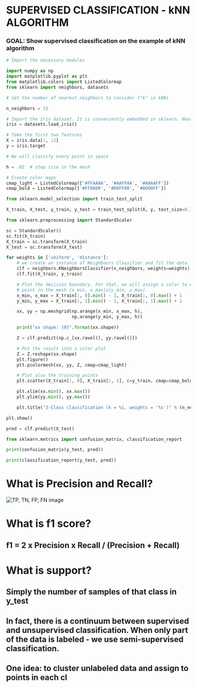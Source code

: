 
# SUPERVISED CLASSIFICATION - kNN ALGORITHM

### GOAL: Show supervised classification on the example of kNN algorithm


```python
# Import the necessary modules

import numpy as np
import matplotlib.pyplot as plt
from matplotlib.colors import ListedColormap
from sklearn import neighbors, datasets
```


```python
# Set the number of nearest neighbors to consider ("k" in kNN)

n_neighbors = 15

# Import the Iris dataset. It is conveniently embedded in sklearn. Neat!
iris = datasets.load_iris()

# Take the first two features
X = iris.data[:, :2]
y = iris.target
```


```python
# We will classify every point in space

h = .02  # step size in the mesh

```


```python
# Create color maps
cmap_light = ListedColormap(['#FFAAAA', '#AAFFAA', '#AAAAFF'])
cmap_bold = ListedColormap(['#FF0000', '#00FF00', '#0000FF'])

```


```python
from sklearn.model_selection import train_test_split

X_train, X_test, y_train, y_test = train_test_split(X, y, test_size=0.3, random_state=123)
```


```python
from sklearn.preprocessing import StandardScaler

sc = StandardScaler()
sc.fit(X_train)
X_train = sc.transform(X_train)
X_test = sc.transform(X_test)
```


```python
for weights in ['uniform', 'distance']:
    # we create an instance of Neighbours Classifier and fit the data.
    clf = neighbors.KNeighborsClassifier(n_neighbors, weights=weights)
    clf.fit(X_train, y_train)

    # Plot the decision boundary. For that, we will assign a color to each
    # point in the mesh [x_min, x_max]x[y_min, y_max].
    x_min, x_max = X_train[:, 0].min() - 1, X_train[:, 0].max() + 1
    y_min, y_max = X_train[:, 1].min() - 1, X_train[:, 1].max() + 1

    xx, yy = np.meshgrid(np.arange(x_min, x_max, h),
                         np.arange(y_min, y_max, h))

    print("xx shape: {0}".format(xx.shape))

    Z = clf.predict(np.c_[xx.ravel(), yy.ravel()])

    # Put the result into a color plot
    Z = Z.reshape(xx.shape)
    plt.figure()
    plt.pcolormesh(xx, yy, Z, cmap=cmap_light)

    # Plot also the training points
    plt.scatter(X_train[:, 0], X_train[:, 1], c=y_train, cmap=cmap_bold, edgecolor='k', s=20)

    plt.xlim(xx.min(), xx.max())
    plt.ylim(yy.min(), yy.max())

    plt.title("3-Class classification (k = %i, weights = '%s')" % (n_neighbors, weights))

plt.show()
```

```python
pred = clf.predict(X_test)

```


```python
from sklearn.metrics import confusion_matrix, classification_report

print(confusion_matrix(y_test, pred))
```

```python
print(classification_report(y_test, pred))
```

# What is Precision and Recall?

![TP, TN, FP, FN image](Precisionrecall.png)

# What is f1 score?

## f1 = 2 x Precision x Recall / (Precision + Recall)

# What is support?

## Simply the number of samples of that class in y_test

## In fact, there is a continuum between supervised and unsupervised classification. When only part of the data is labeled - we use semi-supervised classification.
## One idea: to cluster unlabeled data and assign to points  in each cl

